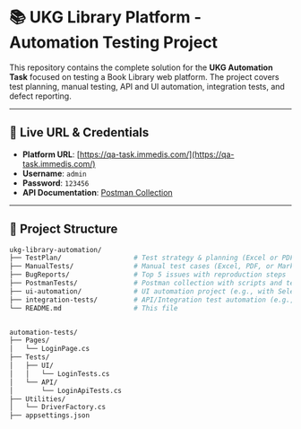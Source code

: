 ﻿# 📚 UKG Library Platform - Automation Testing Project

This repository contains the complete solution for the **UKG Automation Task** focused on testing a Book Library web platform.
The project covers test planning, manual testing, API and UI automation, integration tests, and defect reporting.

---

## 🔗 Live URL & Credentials

- **Platform URL**: [https://qa-task.immedis.com/](https://qa-task.immedis.com/)
- **Username**: `admin`
- **Password**: `123456`
- **API Documentation**: [Postman Collection](https://documenter.getpostman.com/view/8102633/SWTHZukf)

---

## 📁 Project Structure

```bash
ukg-library-automation/
├── TestPlan/                  # Test strategy & planning (Excel or PDF)
├── ManualTests/               # Manual test cases (Excel, PDF, or Markdown)
├── BugReports/                # Top 5 issues with reproduction steps
├── PostmanTests/              # Postman collection with scripts and tests
├── ui-automation/             # UI automation project (e.g., with Selenium or Cypress)
├── integration-tests/         # API/Integration test automation (e.g., using REST Assured or similar)
└── README.md                  # This file


automation-tests/
├── Pages/
│   └── LoginPage.cs
├── Tests/
│   ├── UI/
│   │   └── LoginTests.cs
│   └── API/
│       └── LoginApiTests.cs
├── Utilities/
│   └── DriverFactory.cs
├── appsettings.json